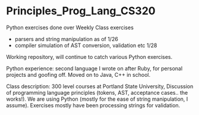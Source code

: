 # Principles_Prog_Lang_CS320
Python exercises done over Weekly Class exercises 
- parsers and string manipulation as of 1/26
- compiler simulation of AST conversion, validation etc 1/28

Working repository, will continue to catch various Python exercises. 

Python experience: second language I wrote on after Ruby, for personal projects and goofing off. Moved on to Java, C++ in school.

Class description: 300 level courses at Portland State University, Discussion of programming language principles (tokens, AST, acceptance 
                   cases.. the works!). We are using Python (mostly for the ease of string manipulation, I assume). Exercises mostly have
                   been processing strings for validation.
